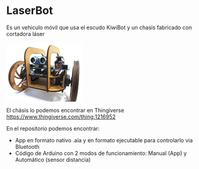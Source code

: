 
# LaserBot
Es un vehiculo móvil que usa el escudo KiwiBot y un chasis fabricado con cortadora láser

<img src="laserbot.jpg" width="200" align="center">

El chásis lo podemos encontrar en Thingiverse https://www.thingiverse.com/thing:1216952

En el repositorio podemos encontrar:
- App en formato nativo .aia y en formato ejecutable para controlarlo via Bluetooth
- Código de Arduino con 2 modos de funcionamiento: Manual (App) y Automático (sensor distancia)
